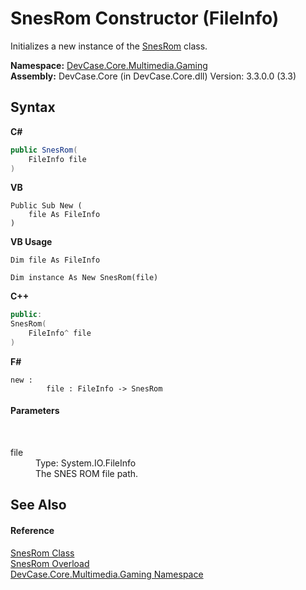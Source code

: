 # SnesRom Constructor (FileInfo)
 

Initializes a new instance of the <a href="T_DevCase_Core_Multimedia_Gaming_SnesRom">SnesRom</a> class.

**Namespace:**&nbsp;<a href="N_DevCase_Core_Multimedia_Gaming">DevCase.Core.Multimedia.Gaming</a><br />**Assembly:**&nbsp;DevCase.Core (in DevCase.Core.dll) Version: 3.3.0.0 (3.3)

## Syntax

**C#**<br />
``` C#
public SnesRom(
	FileInfo file
)
```

**VB**<br />
``` VB
Public Sub New ( 
	file As FileInfo
)
```

**VB Usage**<br />
``` VB Usage
Dim file As FileInfo

Dim instance As New SnesRom(file)
```

**C++**<br />
``` C++
public:
SnesRom(
	FileInfo^ file
)
```

**F#**<br />
``` F#
new : 
        file : FileInfo -> SnesRom
```


#### Parameters
&nbsp;<dl><dt>file</dt><dd>Type: System.IO.FileInfo<br />The SNES ROM file path.</dd></dl>

## See Also


#### Reference
<a href="T_DevCase_Core_Multimedia_Gaming_SnesRom">SnesRom Class</a><br /><a href="Overload_DevCase_Core_Multimedia_Gaming_SnesRom__ctor">SnesRom Overload</a><br /><a href="N_DevCase_Core_Multimedia_Gaming">DevCase.Core.Multimedia.Gaming Namespace</a><br />